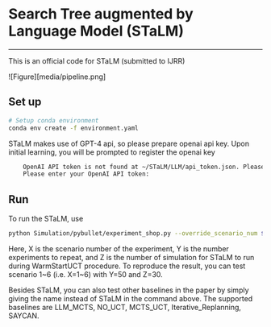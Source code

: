 # Search Tree augmented by Language Model (STaLM)

---

This is an official code for STaLM (submitted to IJRR)

![Figure][media/pipeline.png]

## Set up

```bash
# Setup conda environment
conda env create -f environment.yaml

```

STaLM makes use of GPT-4 api, so please prepare openai api key. Upon initial learning, you will be prompted to register the openai key

```bash
    OpenAI API token is not found at ~/STaLM/LLM/api_token.json. Please enter your OpenAI API token.
    Please enter your OpenAI API token:

```

## Run

To run the STaLM, use

```bash
python Simulation/pybullet/experiment_shop.py --override_scenario_num $X --num_episodes $Y --override_num_sims $Z --baseline STaLM

```

Here, X is the scenario number of the experiment, Y is the number experiments to repeat, and Z is the number of simulation for STaLM to run during WarmStartUCT procedure. To reproduce the result, you can test scenario 1~6 (i.e. X=1~6) with Y=50 and Z=30.

Besides STaLM, you can also test other baselines in the paper by simply giving the name instead of STaLM in the command above. The supported baselines are LLM_MCTS, NO_UCT, MCTS_UCT, Iterative_Replanning, SAYCAN.
